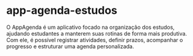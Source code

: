 # app-agenda-estudos
O AppAgenda é um aplicativo focado na organização dos estudos, ajudando estudantes a manterem suas rotinas de forma mais produtiva. Com ele, é possível registrar atividades, definir prazos, acompanhar o progresso e estruturar uma agenda personalizada.
